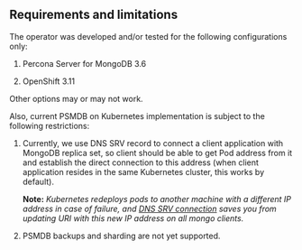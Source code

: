 Requirements and limitations
-------------------------------------------

The operator was developed and/or tested for the following configurations only:

1. Percona Server for MongoDB 3.6

2. OpenShift 3.11

Other options may or may not work.

Also, current PSMDB  on Kubernetes implementation is subject to the following restrictions:

1. Currently, we use DNS SRV record to connect a client application with MongoDB replica set, so client should be able to get Pod address from it and establish the direct connection to this address (when client application resides in the same Kubernetes cluster, this works by default).

   **Note:** *Kubernetes redeploys pods to another machine with a different IP address in case of failure, and [DNS SRV connection](https://docs.mongodb.com/manual/reference/connection-string/#connections-dns-seedlist) saves you from updating URI with this new IP address on all mongo clients.*

2. PSMDB backups and sharding are not yet supported.
